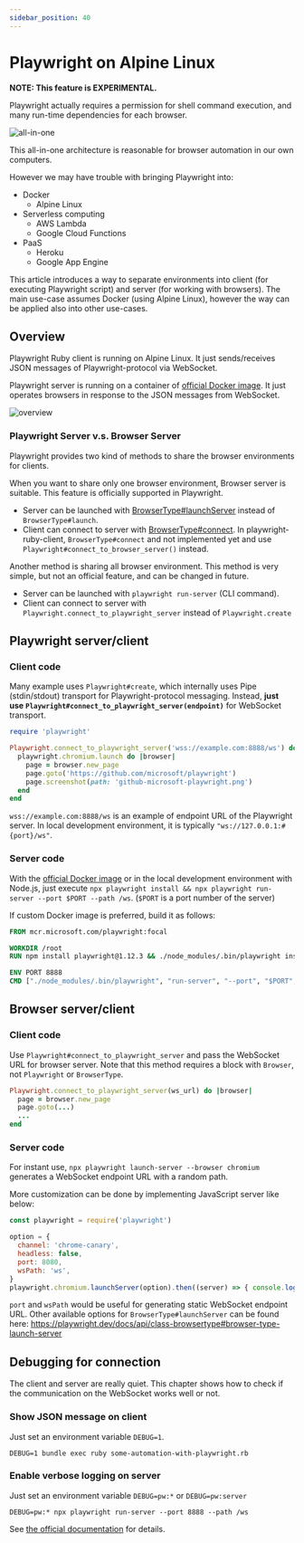 ```yaml
---
sidebar_position: 40
---
```


# Playwright on Alpine Linux

**NOTE: This feature is EXPERIMENTAL.**

Playwright actually requires a permission for shell command execution, and many run-time dependencies for each browser.

![all-in-one](https://user-images.githubusercontent.com/11763113/124934388-9c9c9100-e03f-11eb-8f13-324afac3be2a.png)

This all-in-one architecture is reasonable for browser automation in our own computers.

However we may have trouble with bringing Playwright into:

* Docker
  * Alpine Linux
* Serverless computing
  * AWS Lambda
  * Google Cloud Functions
* PaaS
  * Heroku
  * Google App Engine

This article introduces a way to separate environments into client (for executing Playwright script) and server (for working with browsers). The main use-case assumes Docker (using Alpine Linux), however the way can be applied also into other use-cases.

## Overview

Playwright Ruby client is running on Alpine Linux. It just sends/receives JSON messages of Playwright-protocol via WebSocket.

Playwright server is running on a container of [official Docker image](https://hub.docker.com/_/microsoft-playwright). It just operates browsers in response to the JSON messages from WebSocket.

![overview](https://user-images.githubusercontent.com/11763113/124934448-ad4d0700-e03f-11eb-942e-b9f3282bb703.png)

### Playwright Server v.s. Browser Server

Playwright provides two kind of methods to share the browser environments for clients.

When you want to share only one browser environment, Browser server is suitable. This feature is officially supported in Playwright.

* Server can be launched with [BrowserType#launchServer](https://playwright.dev/docs/api/class-browsertype#browser-type-launch-server) instead of `BrowserType#launch`.
* Client can connect to server with [BrowserType#connect](https://playwright.dev/docs/api/class-browsertype#browser-type-connect). In playwright-ruby-client, `BrowserType#connect` and not implemented yet and use `Playwright#connect_to_browser_server()` instead.

Another method is sharing all browser environment. This method is very simple, but not an official feature, and can be changed in future.

* Server can be launched with `playwright run-server` (CLI command).
* Client can connect to server with `Playwright.connect_to_playwright_server` instead of `Playwright.create`

## Playwright server/client

### Client code

Many example uses `Playwright#create`, which internally uses Pipe (stdin/stdout) transport for Playwright-protocol messaging. Instead, **just use `Playwright#connect_to_playwright_server(endpoint)`** for WebSocket transport.

```ruby {3}
require 'playwright'

Playwright.connect_to_playwright_server('wss://example.com:8888/ws') do |playwright|
  playwright.chromium.launch do |browser|
    page = browser.new_page
    page.goto('https://github.com/microsoft/playwright')
    page.screenshot(path: 'github-microsoft-playwright.png')
  end
end
```

`wss://example.com:8888/ws` is an example of endpoint URL of the Playwright server. In local development environment, it is typically `"ws://127.0.0.1:#{port}/ws"`.

### Server code

With the [official Docker image](https://hub.docker.com/_/microsoft-playwright) or in the local development environment with Node.js, just execute `npx playwright install && npx playwright run-server --port $PORT --path /ws`. (`$PORT` is a port number of the server)

If custom Docker image is preferred, build it as follows:

```Dockerfile
FROM mcr.microsoft.com/playwright:focal

WORKDIR /root
RUN npm install playwright@1.12.3 && ./node_modules/.bin/playwright install

ENV PORT 8888
CMD ["./node_modules/.bin/playwright", "run-server", "--port", "$PORT", "--path", "/ws"]
```

## Browser server/client

### Client code

Use `Playwright#connect_to_playwright_server` and pass the WebSocket URL for browser server.
Note that this method requires a block with `Browser`, not `Playwright` or `BrowserType`.

```ruby
Playwright.connect_to_playwright_server(ws_url) do |browser|
  page = browser.new_page
  page.goto(...)
  ...
end
```

### Server code

For instant use, `npx playwright launch-server --browser chromium` generates a WebSocket endpoint URL with a random path.

More customization can be done by implementing JavaScript server like below:

```js
const playwright = require('playwright')

option = {
  channel: 'chrome-canary',
  headless: false,
  port: 8080,
  wsPath: 'ws',
}
playwright.chromium.launchServer(option).then((server) => { console.log(server.wsEndpoint()) })
```

`port` and `wsPath` would be useful for generating static WebSocket endpoint URL.
Other available options for `BrowserType#launchServer` can be found here:
https://playwright.dev/docs/api/class-browsertype#browser-type-launch-server

## Debugging for connection

The client and server are really quiet. This chapter shows how to check if the communication on the WebSocket works well or not.

### Show JSON message on client

Just set an environment variable `DEBUG=1`.

```
DEBUG=1 bundle exec ruby some-automation-with-playwright.rb
```


### Enable verbose logging on server

Just set an environment variable `DEBUG=pw:*` or `DEBUG=pw:server`

```
DEBUG=pw:* npx playwright run-server --port 8888 --path /ws
```

See [the official documentation](https://playwright.dev/docs/debug/#verbose-api-logs) for details.

